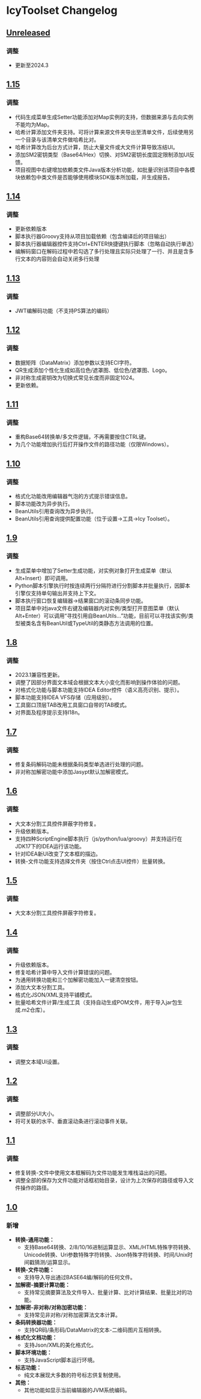 <!-- Keep a Changelog guide -> https://keepachangelog.com -->

# IcyToolset Changelog

## [Unreleased]
### 调整
- 更新至2024.3

## [1.15]
### 调整
- 代码生成菜单生成Setter功能添加对Map实例的支持，但数据来源与去向实例不能均为Map。
- 哈希计算添加文件夹支持。可将计算来源文件夹导出至清单文件，后续使用另一个目录与该清单文件做哈希比对。
- 哈希计算改为后台方式计算，防止大量文件或大文件计算导致冻结UI。
- 添加SM2密钥类型（Base64/Hex）切换、对SM2密钥长度固定限制添加UI反馈。
- 项目视图中右键增加依赖类文件Java版本分析功能，如批量识别该项目中各模块依赖包中类文件是否能够使用模块SDK版本所加载，并生成报告。

## [1.14]
### 调整
- 更新依赖版本
- 脚本执行器Groovy支持从项目加载依赖（包含编译后的项目输出）
- 脚本执行器编辑器控件支持Ctrl+ENTER快捷键执行脚本（忽略自动执行单选）
- 编解码窗口在解码过程中若勾选了多行处理且实际只处理了一行、并且是含多行文本的内容则会自动关闭多行处理

## [1.13]
### 调整
- JWT编解码功能（不支持PS算法的编码）

## [1.12]
### 调整
- 数据矩阵（DataMatrix）添加参数以支持ECI字符。
- QR生成添加个性化生成如高位色/遮罩图、低位色/遮罩图、Logo。
- 非对称生成密钥改为切换式常见长度而非固定1024。
- 更新依赖。

## [1.11]
### 调整
- 重构Base64转换单/多文件逻辑，不再需要按住CTRL键。
- 为几个功能增加执行后打开操作文件的路径功能（仅限Windows）。

## [1.10]
### 调整
- 格式化功能改用编辑器气泡的方式提示错误信息。
- 脚本功能改为异步执行。
- BeanUtils引用查询改为异步执行。
- BeanUtils引用查询提供配置功能（位于设置->工具->Icy Toolset）。

## [1.9]
### 调整
- 生成菜单中增加了Setter生成功能，对实例对象打开生成菜单（默认Alt+Insert）即可调用。
- Python脚本引擎执行时按连续两行分隔符进行分割脚本并批量执行，因脚本引擎仅支持单句输出并支持上下文。
- 脚本执行窗口恢复编辑器->结果窗口的滚动条同步功能。
- 项目菜单中对java文件右键及编辑器内对实例/类型打开意图菜单（默认Alt+Enter）可以调用“寻找引用自BeanUtils…”功能，目前可以寻找该实例/类型被类名含有BeanUtil或TypeUtil的类静态方法调用的位置。

## [1.8]
### 调整
- 2023.1兼容性更新。
- 调整了因部分界面文本域会根据文本大小变化而影响到操作体验的问题。
- 对格式化功能与脚本功能支持IDEA Editor控件（语义高亮识别、提示）。
- 脚本功能支持IDEA VFS存储（应用级别）。
- 工具窗口顶层TAB改用工具窗口自带的TAB模式。
- 对界面及程序提示支持I18n。

## [1.7]
### 调整
- 修复条码解码功能未根据条码类型单选进行处理的问题。
- 非对称加解密功能中添加Jasypt默认加解密模式。

## [1.6]
### 调整
- 大文本分割工具控件屏蔽字符修复。
- 升级依赖版本。
- 支持四种ScriptEngine脚本执行（js/python/lua/groovy）并支持运行在JDK17下的IDEA运行该功能。
- 针对IDEA新UI改变了文本框的描边。
- 转换-文件功能支持选择文件夹（按住Ctrl点击UI控件）批量转换。

## [1.5]
### 调整
- 大文本分割工具控件屏蔽字符修复。

## [1.4]
### 调整
- 升级依赖版本。
- 修复哈希计算中导入文件计算错误的问题。
- 为通用转换功能和三个加解密功能加入一键清空按钮。
- 添加大文本分割工具。
- 格式化JSON/XML支持平铺模式。
- 批量哈希文件计算/生成工具（支持自动生成POM文件，用于导入jar包生成.m2仓库）。

## [1.3]
### 调整
- 调整文本域UI设置。

## [1.2]
### 调整
- 调整部分UI大小。
- 将可关联的水平、垂直滚动条进行滚动事件关联。

## [1.1]
### 调整
- 修复转换-文件中使用文本框解码为文件功能发生堆栈溢出的问题。
- 调整全部的保存为文件功能对话框初始目录，设计为上次保存的路径或导入文件操作的路径。

## [1.0]
### 新增
- **转换-通用功能：**
  - 支持Base64转换、2/8/10/16进制运算显示、XML/HTML特殊字符转换、Unicode转换、Uri参数特殊字符转换、Json特殊字符转换、时间/Unix时间戳猜测/运算显示。
- **转换-文件功能：**
  - 支持导入导出通过BASE64编/解码的任何文件。
- **加解密-摘要计算功能：**
  - 支持常见摘要算法及文件导入、批量计算、比对计算结果、批量比对的功能。
- **加解密-非对称/对称加密功能：**
  - 支持常见非对称/对称加密算法文本计算。
- **条码转换器功能：**
  - 支持QR码/条形码/DataMatrix的文本-二维码图片互相转换。
- **格式化文档功能：**
  - 支持Json/XML的美化格式化。
- **脚本环境功能：**
  - 支持JavaScript脚本运行环境。
- **标志功能：**
  - 纯文本展现大多数的符号标志供复制使用。
- **其他：**
  - 其他功能如显示当前编辑器的JVM系统编码。

[Unreleased]: https://github.com/IceLitty/IcyToolset/compare/v1.15...HEAD
[1.15]: https://github.com/IceLitty/IcyToolset/compare/8e63c82e813361165431735668aa78f8369acdef...v1.15
[1.14]: https://github.com/IceLitty/IcyToolset/compare/d96bf5bcc2b849cc3840ff65bfbecd9b47b343c5...8e63c82e813361165431735668aa78f8369acdef
[1.13]: https://github.com/IceLitty/IcyToolset/compare/2fdc7f2c5a7cdf77e4dbe4908787c7aaa057be7f...d96bf5bcc2b849cc3840ff65bfbecd9b47b343c5
[1.12]: https://github.com/IceLitty/IcyToolset/compare/4fb1e3846a62380e777303cd7139ae1b8f596836...2fdc7f2c5a7cdf77e4dbe4908787c7aaa057be7f
[1.11]: https://github.com/IceLitty/IcyToolset/compare/7a4de810a80c37ac63d170416ec09662931452ba...4fb1e3846a62380e777303cd7139ae1b8f596836
[1.10]: https://github.com/IceLitty/IcyToolset/compare/3f77067910376341d1a35e22f107bfba0461e844...7a4de810a80c37ac63d170416ec09662931452ba
[1.9]: https://github.com/IceLitty/IcyToolset/compare/234ee49ff4594a047f7a2815c9436540cc28e5dc...3f77067910376341d1a35e22f107bfba0461e844
[1.8]: https://github.com/IceLitty/IcyToolset/compare/a27c601488d196d48c43d0f5c0ea11df570a530d...234ee49ff4594a047f7a2815c9436540cc28e5dc
[1.7]: https://github.com/IceLitty/IcyToolset/compare/52ce9340dff52156910041511a03eb1df1548cb6...a27c601488d196d48c43d0f5c0ea11df570a530d
[1.6]: https://github.com/IceLitty/IcyToolset/compare/af33ab7922ced11882f382fd74253ec2f36e32ec...52ce9340dff52156910041511a03eb1df1548cb6
[1.5]: https://github.com/IceLitty/IcyToolset/compare/5241789f5c241273a020d27f544dfe6e42b86e57...af33ab7922ced11882f382fd74253ec2f36e32ec
[1.4]: https://github.com/IceLitty/IcyToolset/compare/2e6e9b122c14c6faf13cced221fbd7231f2f4228...5241789f5c241273a020d27f544dfe6e42b86e57
[1.3]: https://github.com/IceLitty/IcyToolset/compare/e745c5bfae07d5b5c688061c0af551afd521bfbe...2e6e9b122c14c6faf13cced221fbd7231f2f4228
[1.2]: https://github.com/IceLitty/IcyToolset/commit/e745c5bfae07d5b5c688061c0af551afd521bfbe
[1.1]: https://github.com/IceLitty/IcyToolset/commit/e745c5bfae07d5b5c688061c0af551afd521bfbe
[1.0]: https://github.com/IceLitty/IcyToolset/commit/e745c5bfae07d5b5c688061c0af551afd521bfbe
